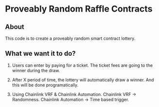 # Proveably Random Raffle Contracts

## About

This code is to create a proveably random smart contract lottery.

## What we want it to do?

1. Users can enter by paying for a ticket.
    The ticket fees are going to the winner during the draw.

2. After X period of time, the lottery will automatically draw a winner.
    And this will be done programatically.

3. Using Chainlink VRF & Chainlink Automation.
    Chainlink VRF -> Randomness.
    Chainlink Automation -> Time based trigger.